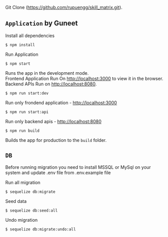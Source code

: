 Git Clone (https://github.com/rupuengg/skill_matrix.git).

## `Application` by Guneet

Install all dependencies

`$ npm install`

Run Application

`$ npm start`

Runs the app in the development mode.<br>
Frontend Application Run On [http://localhost:3000](http://localhost:3000) to view it in the browser.<br>
Backend APIs Run on [http://localhost:8080](http://localhost:8080).

`$ npm run start:dev`

Run only frondend application - [http://localhost:3000](http://localhost:3000)

`$ npm run start:api`

Run only backend apis - [http://localhost:8080](http://localhost:8080)

`$ npm run build`

Builds the app for production to the `build` folder.

## `DB`

Before running migration you need to install MSSQL or MySql on your system and update .env file from .env.example file

Run all migration

`$ sequelize db:migrate`

Seed data

`$ sequelize db:seed:all`

Undo migration

`$ sequelize db:migrate:undo:all`
